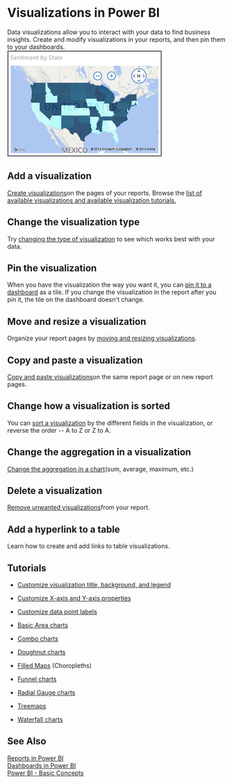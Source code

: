 ﻿<properties 
   pageTitle="Visualizations in Power BI"
   description="Visualizations in Power BI"
   services="powerbi" 
   documentationCenter="" 
   authors="jastru" 
   manager="mblythe" 
   editor=""
   tags=""/>
 
<tags
   ms.service="powerbi"
   ms.devlang="NA"
   ms.topic="article"
   ms.tgt_pltfrm="NA"
   ms.workload="powerbi"
   ms.date="10/15/2015"
   ms.author="jastru"/>

# Visualizations in Power BI  

Data visualizations allow you to interact with your data to find business insights. Create and modify visualizations in your reports, and then pin them to your dashboards.   
![](media/powerbi-service-visualizations-for-reports/PBI_ChoroUSSentiment.png)

## Add a visualization  
[Create visualizations](https://powerbi.uservoice.com/knowledgebase/articles/441777-part-i-add-visualizations-to-a-power-bi-report)on the pages of your reports. Browse the [list of available visualizations and available visualization tutorials.](powerbi-service-visualization-types-for-reports-and-q-and-a.md) 

## Change the visualization type  
Try [changing the type of visualization](powerbi-service-change-the-type-of-visualization-in-a-report.md) to see which works best with your data.

## Pin the visualization  
When you have the visualization the way you want it, you can [pin it to a dashboard](powerbi-service-pin-a-tile-to-a-dashboard-from-a-report.md) as a tile. If you change the visualization in the report after you pin it, the tile on the dashboard doesn't change.

## Move and resize a visualization  
Organize your report pages by [moving and resizing visualizations](powerbi-service-move-and-resize-a-visualization.md).

## Copy and paste a visualization  
[Copy and paste visualizations](powerbi-service-copy-and-paste-a-visualization.md)on the same report page or on new report pages. 

## Change how a visualization is sorted  
You can [sort a visualization](powerbi-service-change-how-a-chart-is-sorted.md) by the different fields in the visualization, or reverse the order -- A to Z or Z to A.

## Change the aggregation in a visualization  
[Change the aggregation in a chart](powerbi-service-change-the-aggregation-in-a-chart.md)(sum, average, maximum, etc.)

## Delete a visualization  
[Remove unwanted visualizations](powerbi-service-delete-a-visualization.md)from your report.

## Add a hyperlink to a table  
Learn how to create and add links to table visualizations.

## Tutorials  
-   [Customize visualization title, background, and legend](powerbi-service-tutorial-customize-visualization-title-background-and-legend.md%0A)

-   [Customize X-axis and Y-axis properties](powerbi-service-tutorial-customize-x-axis-and-y-axis-properties.md%0A)

-   [Customize data point labels](https://support.powerbi.com/knowledgebase/articles/637417%0A)

-   [Basic Area charts](powerbi-service-tutorial-basic-area-chart.md)

-   [Combo charts](powerbi-service-tutorial-combo-chart-merge-visualizations.md)

-   [Doughnut charts](powerbi-service-tutorial-doughnut-charts.md)

-   [Filled Maps](powerbi-service-tutorial-filled-maps-choropleths.md%0A) (Choropleths)

-   [Funnel charts](powerbi-service-tutorial-funnel-charts.md%0A)

-   [Radial Gauge charts](powerbi-service-tutorial-radial-gauge-charts.md%0A)

-   [Treemaps](powerbi-service-tutorial-treemaps.md)

-   [Waterfall charts](powerbi-service-tutorial-waterfall-charts.md)

## See Also  
[Reports in Power BI](powerbi-service-reports.md)  
[Dashboards in Power BI](powerbi-service-dashboards.md)  
[Power BI - Basic Concepts](powerbi-service-basic-concepts.md)  